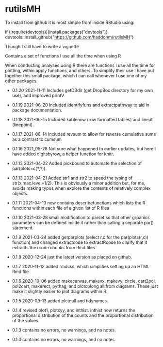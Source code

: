 # rutilsMH

To install from github it is most simple from inside RStudio using:

if (!require(devtools)){install.packages("devtools")} 
devtools::install_github("https://github.com/haddonm/rutilsMH")

Though I still have to write a vignette

Contains a set of functions I use all the time when using R

When conducting analyses using R there are functions I use all the time for plotting, within apply functions, and others. To simplify their use I have put  together this small package, which I can call whenever I use one of my other packages.

* 0.1.20 2021-11-11 Includes getDBdir (get DropBox directory for my own use), and improved printV

* 0.1.19 2021-06-20 Included identifyfuns and extractpathway to aid in package documentation.

* 0.1.18 2021-06-15 Included kablenow (row formatted tables) and linept (linepoint).

* 0.1.17 2021-06-14 Included revsum to allow for reverse cumulative sums as a contrast to cumsum

* 0.1.16 2021_05-28 Not sure what happened to earlier updates, but here I have added digitsbyrow, a helper function for knitr.

* 0.1.13 2021-04-22 Added pickbound to automate the selection of par(plots=c(?,?)).

* 0.1.13 2021-04-21 Added str1 and str2 to speed the typing of str(x,max.level=1/2). This is obviously a minor addition but, for me, avoids making typos when explore the contents of relatively complex objects.

* 0.1.11 2021-04-13 now contains describefunctions which lists the R functions within each file of a given list of R files

* 0.1.10 2021-03-28 small modification to parset so that other grpahics parameters can be defined inside it rather than calling a separate par() statement.

* 0.1.9 2021-03-24 added getparplots (select r,c for the par(plots(r,c)) function) and changed extractcode to extractRcode to clarify that it extracts the rcode chunks from Rmd files.

* 0.1.8 2020-12-24 just the latest version as placed on github.

* 0.1.7 2020-11-12 added rmdcss, which simplifies setting up an HTML Rmd file

* 0.1.6 2020-10-06 added makecanvas, makevx, makevy, circle, cart2pol, pol2cart, makerect, pythag, and plotoblong all from diagrams. These just make it slightly easier to plot diagrams within R.

* 0.1.5 2020-09-13 added plotnull and tidynames 

* 0.1.4 revised plot1, plotxyy, and inthist. inthist now returns the proportional distribution of the counts and the proportional distribution of the values

* 0.1.3 contains no errors, no warnings, and no notes.

* 0.1.0 contains no errors, no warnings, and no notes.
